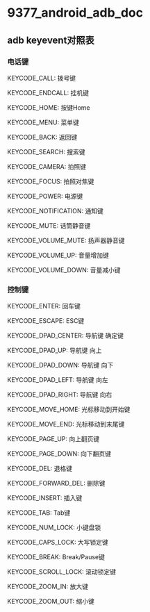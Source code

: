 # 9377_android_adb_doc
## adb keyevent对照表
### 电话键

KEYCODE_CALL: 拨号键

KEYCODE_ENDCALL: 挂机键

KEYCODE_HOME: 按键Home

KEYCODE_MENU: 菜单键

KEYCODE_BACK: 返回键

KEYCODE_SEARCH: 搜索键

KEYCODE_CAMERA: 拍照键

KEYCODE_FOCUS: 拍照对焦键

KEYCODE_POWER: 电源键

KEYCODE_NOTIFICATION: 通知键

KEYCODE_MUTE: 话筒静音键

KEYCODE_VOLUME_MUTE: 扬声器静音键

KEYCODE_VOLUME_UP: 音量增加键

KEYCODE_VOLUME_DOWN: 音量减小键

### 控制键

KEYCODE_ENTER: 回车键

KEYCODE_ESCAPE: ESC键

KEYCODE_DPAD_CENTER: 导航键 确定键

KEYCODE_DPAD_UP: 导航键 向上

KEYCODE_DPAD_DOWN: 导航键 向下

KEYCODE_DPAD_LEFT: 导航键 向左

KEYCODE_DPAD_RIGHT: 导航键 向右

KEYCODE_MOVE_HOME: 光标移动到开始键

KEYCODE_MOVE_END: 光标移动到末尾键

KEYCODE_PAGE_UP: 向上翻页键

KEYCODE_PAGE_DOWN: 向下翻页键

KEYCODE_DEL: 退格键

KEYCODE_FORWARD_DEL: 删除键

KEYCODE_INSERT: 插入键

KEYCODE_TAB: Tab键

KEYCODE_NUM_LOCK: 小键盘锁

KEYCODE_CAPS_LOCK: 大写锁定键

KEYCODE_BREAK: Break/Pause键

KEYCODE_SCROLL_LOCK: 滚动锁定键

KEYCODE_ZOOM_IN: 放大键

KEYCODE_ZOOM_OUT: 缩小键
